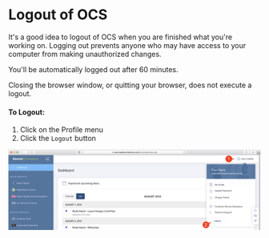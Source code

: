 # Logout of OCS

It's a good idea to logout of OCS when you are finished what you're working on. Logging out prevents anyone who may have access to your computer from making unauthorized changes.

You'll be automatically logged out after 60 minutes.

Closing the browser window, or quitting your browser, does not execute a logout.

#### To Logout:

1. Click on the Profile menu
2. Click the `Logout` button

![](.gitbook/assets/market-connections-ocs3-or-logout.png)

